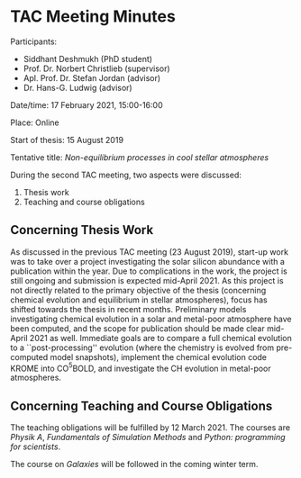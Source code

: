 # TAC Meeting Minutes

Participants:

- Siddhant Deshmukh (PhD student)
- Prof. Dr. Norbert Christlieb (supervisor)
- Apl. Prof. Dr. Stefan Jordan (advisor)
- Dr. Hans-G. Ludwig (advisor)

Date/time: 17 February 2021, 15:00-16:00

Place: Online

Start of thesis: 15 August 2019

Tentative title: _Non-equilibrium processes in cool stellar atmospheres_

During the second TAC meeting, two aspects were discussed:

1. Thesis work
2. Teaching and course obligations

## Concerning Thesis Work

As discussed in the previous TAC meeting (23 August 2019), start-up work
was to take over a project investigating the solar silicon abundance with
a publication within the year. Due to complications in the work, the
project is still ongoing and submission is expected mid-April 2021. As this
project is not directly related to the primary objective of the thesis
(concerning chemical evolution and equilibrium in stellar atmospheres),
focus has shifted towards the thesis in recent months. Preliminary models
investigating chemical evolution in a solar and metal-poor atmosphere have
been computed, and the scope for publication should be made clear mid-April
2021 as well. Immediate goals are to compare a full chemical evolution to
a ``post-processing'' evolution (where the chemistry is evolved from
pre-computed model snapshots), implement the chemical evolution code KROME
into CO$^5$BOLD, and investigate the CH evolution in metal-poor
atmospheres.

## Concerning Teaching and Course Obligations

The teaching obligations will be fulfilled by 12 March 2021. The courses
are _Physik A_, _Fundamentals of Simulation Methods_ and
_Python: programming for scientists_.

The course on _Galaxies_ will be followed in the coming winter term.
